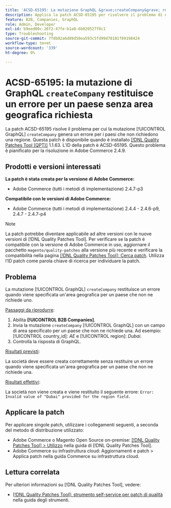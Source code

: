 ```yaml
---
title: 'ACSD-65195: La mutazione GraphQL &grave;createCompany&grave; restituisce un errore per un paese senza un’area geografica richiesta'
description: Applica la patch ACSD-65195 per risolvere il problema di Adobe Commerce, in cui la mutazione GraphQL "createCompany" genera un errore per i paesi che non richiedono un’area geografica.
feature: B2B, Companies, GraphQL
role: Admin, Developer
exl-id: b9eed00c-26f2-47fe-b1a0-6b020527f0c1
type: Troubleshooting
source-git-commit: 7fdb02a6d89d50ea593c5fd99d78101f89198424
workflow-type: tm+mt
source-wordcount: '339'
ht-degree: 0%

---
```


# ACSD-65195: la mutazione di GraphQL `createCompany` restituisce un errore per un paese senza area geografica richiesta

La patch ACSD-65195 risolve il problema per cui la mutazione [!UICONTROL GraphQL] `createCompany` genera un errore per i paesi che non richiedono una regione. Questa patch è disponibile quando è installato [[!DNL Quality Patches Tool (QPT)]](/help/tools/quality-patches-tool/quality-patches-tool-to-self-serve-quality-patches.md) 1.1.63. L’ID della patch è ACSD-65195. Questo problema è pianificato per la risoluzione in Adobe Commerce 2.4.9.

## Prodotti e versioni interessati

**La patch è stata creata per la versione di Adobe Commerce:**

* Adobe Commerce (tutti i metodi di implementazione) 2.4.7-p3

**Compatibile con le versioni di Adobe Commerce:**

* Adobe Commerce (tutti i metodi di implementazione) 2.4.4 - 2.4.6-p9, 2.4.7 - 2.4.7-p4

>[!NOTE]
>
>La patch potrebbe diventare applicabile ad altre versioni con le nuove versioni di [!DNL Quality Patches Tool]. Per verificare se la patch è compatibile con la versione di Adobe Commerce in uso, aggiornare il pacchetto `magento/quality-patches` alla versione più recente e verificare la compatibilità nella pagina [[!DNL Quality Patches Tool]: Cerca patch](https://experienceleague.adobe.com/tools/commerce-quality-patches/index.html?lang=it). Utilizza l’ID patch come parola chiave di ricerca per individuare la patch.

## Problema

La mutazione [!UICONTROL GraphQL] `createCompany` restituisce un errore quando viene specificata un&#39;area geografica per un paese che non ne richiede uno.

<u>Passaggi da riprodurre</u>:

1. Abilita **[!UICONTROL B2B Companies]**.
1. Invia la mutazione `createCompany` [!UICONTROL GraphQL] con un campo di area specificato per un paese che non ne richiede una. Ad esempio: [!UICONTROL country_id]: *AE* e [!UICONTROL region]: *Dubai*.
1. Controlla la risposta di GraphQL.

<u>Risultati previsti</u>:

La società deve essere creata correttamente senza restituire un errore quando viene specificata un&#39;area geografica per un paese che non ne richiede una.

<u>Risultati effettivi</u>:

La società non viene creata e viene restituito il seguente errore:
`Error: Invalid value of "Dubai" provided for the region field.`

## Applicare la patch

Per applicare singole patch, utilizzare i collegamenti seguenti, a seconda del metodo di distribuzione utilizzato:

* Adobe Commerce o Magento Open Source on-premise: [[!DNL Quality Patches Tool] > Utilizzo](/help/tools/quality-patches-tool/usage.md) nella guida di [!DNL Quality Patches Tool].
* Adobe Commerce su infrastruttura cloud: Aggiornamenti e patch > Applica patch nella guida Commerce su infrastruttura cloud.

## Lettura correlata

Per ulteriori informazioni su [!DNL Quality Patches Tool], vedere:

* [[!DNL Quality Patches Tool]: strumento self-service per patch di qualità](/help/tools/quality-patches-tool/quality-patches-tool-to-self-serve-quality-patches.md) nella guida degli strumenti.
